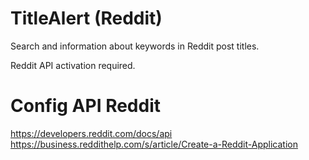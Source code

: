 # TitleAlert (Reddit)
Search and information about keywords in Reddit post titles.

Reddit API activation required.
# Config API Reddit
https://developers.reddit.com/docs/api
https://business.reddithelp.com/s/article/Create-a-Reddit-Application
